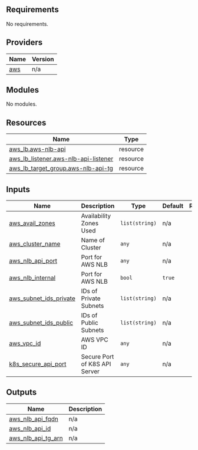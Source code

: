 ## Requirements

No requirements.

## Providers

| Name | Version |
|------|---------|
| <a name="provider_aws"></a> [aws](#provider\_aws) | n/a |

## Modules

No modules.

## Resources

| Name | Type |
|------|------|
| [aws_lb.aws-nlb-api](https://registry.terraform.io/providers/hashicorp/aws/latest/docs/resources/lb) | resource |
| [aws_lb_listener.aws-nlb-api-listener](https://registry.terraform.io/providers/hashicorp/aws/latest/docs/resources/lb_listener) | resource |
| [aws_lb_target_group.aws-nlb-api-tg](https://registry.terraform.io/providers/hashicorp/aws/latest/docs/resources/lb_target_group) | resource |

## Inputs

| Name | Description | Type | Default | Required |
|------|-------------|------|---------|:--------:|
| <a name="input_aws_avail_zones"></a> [aws\_avail\_zones](#input\_aws\_avail\_zones) | Availability Zones Used | `list(string)` | n/a | yes |
| <a name="input_aws_cluster_name"></a> [aws\_cluster\_name](#input\_aws\_cluster\_name) | Name of Cluster | `any` | n/a | yes |
| <a name="input_aws_nlb_api_port"></a> [aws\_nlb\_api\_port](#input\_aws\_nlb\_api\_port) | Port for AWS NLB | `any` | n/a | yes |
| <a name="input_aws_nlb_internal"></a> [aws\_nlb\_internal](#input\_aws\_nlb\_internal) | Port for AWS NLB | `bool` | `true` | no |
| <a name="input_aws_subnet_ids_private"></a> [aws\_subnet\_ids\_private](#input\_aws\_subnet\_ids\_private) | IDs of Private Subnets | `list(string)` | n/a | yes |
| <a name="input_aws_subnet_ids_public"></a> [aws\_subnet\_ids\_public](#input\_aws\_subnet\_ids\_public) | IDs of Public Subnets | `list(string)` | n/a | yes |
| <a name="input_aws_vpc_id"></a> [aws\_vpc\_id](#input\_aws\_vpc\_id) | AWS VPC ID | `any` | n/a | yes |
| <a name="input_k8s_secure_api_port"></a> [k8s\_secure\_api\_port](#input\_k8s\_secure\_api\_port) | Secure Port of K8S API Server | `any` | n/a | yes |

## Outputs

| Name | Description |
|------|-------------|
| <a name="output_aws_nlb_api_fqdn"></a> [aws\_nlb\_api\_fqdn](#output\_aws\_nlb\_api\_fqdn) | n/a |
| <a name="output_aws_nlb_api_id"></a> [aws\_nlb\_api\_id](#output\_aws\_nlb\_api\_id) | n/a |
| <a name="output_aws_nlb_api_tg_arn"></a> [aws\_nlb\_api\_tg\_arn](#output\_aws\_nlb\_api\_tg\_arn) | n/a |
